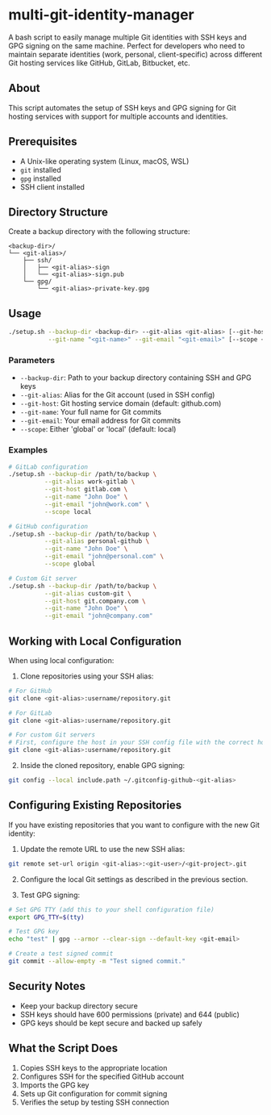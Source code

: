 # multi-git-identity-manager

A bash script to easily manage multiple Git identities with SSH keys and GPG signing on the same machine. Perfect for developers who need to maintain separate identities (work, personal, client-specific) across different Git hosting services like GitHub, GitLab, Bitbucket, etc.

## About

This script automates the setup of SSH keys and GPG signing for Git hosting services with support for multiple accounts and identities.

## Prerequisites

- A Unix-like operating system (Linux, macOS, WSL)
- `git` installed
- `gpg` installed
- SSH client installed

## Directory Structure

Create a backup directory with the following structure:
```
<backup-dir>/
└── <git-alias>/
    ├── ssh/
    │   ├── <git-alias>-sign
    │   └── <git-alias>-sign.pub
    └── gpg/
        └── <git-alias>-private-key.gpg
```

## Usage

```bash
./setup.sh --backup-dir <backup-dir> --git-alias <git-alias> [--git-host <git-host>] \
           --git-name "<git-name>" --git-email "<git-email>" [--scope <scope>]
```

### Parameters

* `--backup-dir`: Path to your backup directory containing SSH and GPG keys
* `--git-alias`: Alias for the Git account (used in SSH config)
* `--git-host`: Git hosting service domain (default: github.com)
* `--git-name`: Your full name for Git commits
* `--git-email`: Your email address for Git commits
* `--scope`: Either 'global' or 'local' (default: local)

### Examples

```bash
# GitLab configuration
./setup.sh --backup-dir /path/to/backup \
          --git-alias work-gitlab \
          --git-host gitlab.com \
          --git-name "John Doe" \
          --git-email "john@work.com" \
          --scope local

# GitHub configuration
./setup.sh --backup-dir /path/to/backup \
          --git-alias personal-github \
          --git-name "John Doe" \
          --git-email "john@personal.com" \
          --scope global

# Custom Git server
./setup.sh --backup-dir /path/to/backup \
          --git-alias custom-git \
          --git-host git.company.com \
          --git-name "John Doe" \
          --git-email "john@company.com"
```

## Working with Local Configuration

When using local configuration:

1. Clone repositories using your SSH alias:
```bash
# For GitHub
git clone <git-alias>:username/repository.git

# For GitLab
git clone <git-alias>:username/repository.git

# For custom Git servers
# First, configure the host in your SSH config file with the correct hostname
git clone <git-alias>:username/repository.git
```

2. Inside the cloned repository, enable GPG signing:
```bash
git config --local include.path ~/.gitconfig-github-<git-alias>
```

## Configuring Existing Repositories

If you have existing repositories that you want to configure with the new Git identity:

1. Update the remote URL to use the new SSH alias:
```bash
git remote set-url origin <git-alias>:<git-user>/<git-project>.git
```

2. Configure the local Git settings as described in the previous section.

3. Test GPG signing:
```bash
# Set GPG TTY (add this to your shell configuration file)
export GPG_TTY=$(tty)

# Test GPG key
echo "test" | gpg --armor --clear-sign --default-key <git-email>

# Create a test signed commit
git commit --allow-empty -m "Test signed commit."
```

## Security Notes

- Keep your backup directory secure
- SSH keys should have 600 permissions (private) and 644 (public)
- GPG keys should be kept secure and backed up safely

## What the Script Does

1. Copies SSH keys to the appropriate location
2. Configures SSH for the specified GitHub account
3. Imports the GPG key
4. Sets up Git configuration for commit signing
5. Verifies the setup by testing SSH connection
